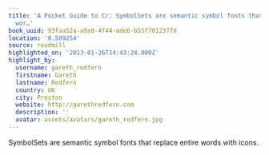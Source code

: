 ```yaml
---
title: 'A Pocket Guide to Cr: SymbolSets are semantic symbol fonts that replace entire
  wor…'
book_uuid: 93faa52a-a9a0-4f44-ade6-b55f701237fd
location: '0.509254'
source: readmill
highlighted_on: '2013-01-26T14:43:24.000Z'
highlight_by:
  username: gareth_redfern
  firstname: Gareth
  lastname: Redfern
  country: UK
  city: Preston
  website: http://garethredfern.com
  description: ''
  avatar: assets/avatars/gareth_redfern.jpg
---
```


SymbolSets are semantic symbol fonts that replace entire words with icons.